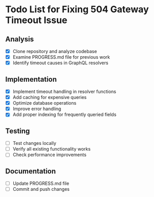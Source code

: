 # Todo List for Fixing 504 Gateway Timeout Issue

## Analysis
- [x] Clone repository and analyze codebase
- [x] Examine PROGRESS.md file for previous work
- [x] Identify timeout causes in GraphQL resolvers

## Implementation
- [x] Implement timeout handling in resolver functions
- [x] Add caching for expensive queries
- [x] Optimize database operations
- [x] Improve error handling
- [x] Add proper indexing for frequently queried fields

## Testing
- [ ] Test changes locally
- [ ] Verify all existing functionality works
- [ ] Check performance improvements

## Documentation
- [ ] Update PROGRESS.md file
- [ ] Commit and push changes
